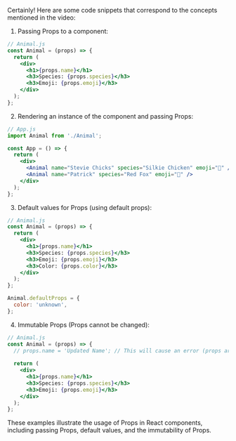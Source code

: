 Certainly! Here are some code snippets that correspond to the concepts mentioned in the video:

1. Passing Props to a component:
```jsx
// Animal.js
const Animal = (props) => {
  return (
    <div>
      <h1>{props.name}</h1>
      <h3>Species: {props.species}</h3>
      <h3>Emoji: {props.emoji}</h3>
    </div>
  );
};
```

2. Rendering an instance of the component and passing Props:
```jsx
// App.js
import Animal from './Animal';

const App = () => {
  return (
    <div>
      <Animal name="Stevie Chicks" species="Silkie Chicken" emoji="🐔" />
      <Animal name="Patrick" species="Red Fox" emoji="🦊" />
    </div>
  );
};
```

3. Default values for Props (using default props):
```jsx
// Animal.js
const Animal = (props) => {
  return (
    <div>
      <h1>{props.name}</h1>
      <h3>Species: {props.species}</h3>
      <h3>Emoji: {props.emoji}</h3>
      <h3>Color: {props.color}</h3>
    </div>
  );
};

Animal.defaultProps = {
  color: 'unknown',
};
```

4. Immutable Props (Props cannot be changed):
```jsx
// Animal.js
const Animal = (props) => {
  // props.name = 'Updated Name'; // This will cause an error (props are read-only)
  
  return (
    <div>
      <h1>{props.name}</h1>
      <h3>Species: {props.species}</h3>
      <h3>Emoji: {props.emoji}</h3>
    </div>
  );
};
```

These examples illustrate the usage of Props in React components, including passing Props, default values, and the immutability of Props.